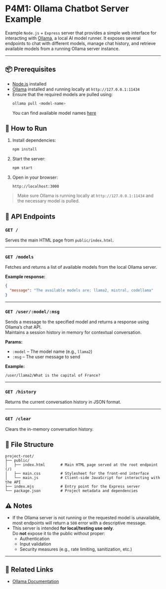 # P4M1: Ollama Chatbot Server Example  

Example ``Node.js`` + ``Express`` server that provides a simple web interface for interacting with [Ollama](https://ollama.com/), a local AI model runner. It exposes several endpoints to chat with different models, manage chat history, and retrieve available models from a running Ollama server instance.

---

## 📦 Prerequisites

- [Node.js](https://nodejs.org/) installed
- [Ollama](https://ollama.com/download) installed and running locally at `http://127.0.0.1:11434`
- Ensure that the required models are pulled using:
  ```bash
  ollama pull <model-name>
  ```  
  You can find available model names [here](https://ollama.com/search)


## 🚀 How to Run

1. Install dependencies:

   ```bash
   npm install
   ```

2. Start the server:

   ```bash
   npm start
   ```

3. Open in your browser:

   ```
   http://localhost:3000
   ```

> Make sure Ollama is running locally at `http://127.0.0.1:11434` and the necessary model is pulled.



## 🔌 API Endpoints

### `GET /`
Serves the main HTML page from `public/index.html`.

---

### `GET /models`
Fetches and returns a list of available models from the local Ollama server.

**Example response:**
```json
{
  "message": "The available models are: llama2, mistral, codellama"
}
```

---

### `GET /user/:model/:msg`
Sends a message to the specified model and returns a response using Ollama’s chat API.  
Maintains a session history in memory for contextual conversation.

**Params:**
- `:model` – The model name (e.g., `llama2`)
- `:msg` – The user message to send

**Example:**
```
/user/llama2/What is the capital of France?
```

---

### `GET /history`
Returns the current conversation history in JSON format.

---

### `GET /clear`
Clears the in-memory conversation history.

## 📁 File Structure

```
project-root/
├── public/
│   ├── index.html       # Main HTML page served at the root endpoint (/)
│   ├── main.css         # Stylesheet for the front-end interface
│   └── main.js          # Client-side JavaScript for interacting with the API
├── index.mjs            # Entry point for the Express server
└── package.json         # Project metadata and dependencies
```

## ⚠️ Notes

- If the Ollama server is not running or the requested model is unavailable, most endpoints will return a `500` error with a descriptive message.
- This server is intended **for local/testing use only**.  
  Do **not** expose it to the public without proper:
    - Authentication
    - Input validation
    - Security measures (e.g., rate limiting, sanitization, etc.)
---

## 🧠 Related Links

- [Ollama Documentation](https://ollama.com/docs)
